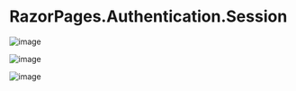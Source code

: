 # RazorPages.Authentication.Session
![image](https://github.com/user-attachments/assets/c5b3d066-d99c-4513-a709-8b385e946be1)

![image](https://github.com/user-attachments/assets/2e8cd5b9-4b4f-4caa-b491-6d602bd78e44)

![image](https://github.com/user-attachments/assets/e68b4be7-8a54-41fa-aa88-b4de3221f41a)
